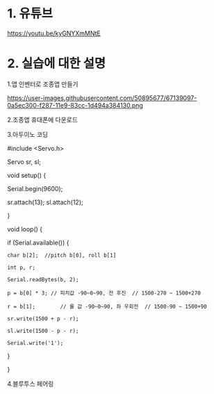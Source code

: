 # 1. 유튜브 

https://youtu.be/kyGNYXmMNtE

# 2. 실습에 대한 설명

1.앱 인벤터로 조종앱 만들기

https://user-images.githubusercontent.com/50895677/67139097-0a5ec300-f287-11e9-83cc-1d494a384130.png

2.조종앱 휴대폰에 다운로드

3.아두이노 코딩

#include <Servo.h>

Servo sr, sl;

void setup() {

  Serial.begin(9600);
  
  sr.attach(13); sl.attach(12);
  
}

void loop() {

  if (Serial.available()) {
  
    char b[2];  //pitch b[0], roll b[1]
    
    int p, r;
    
    Serial.readBytes(b, 2);
    
    p = b[0] * 3; // 피치값 -90~0~90, 전 후진  // 1500-270 ~ 1500+270
    
    r = b[1];        // 롤 값 -90~0~90, 좌 우회전  // 1500-90 ~ 1500+90
    
    sr.write(1500 + p - r);
    
    sl.write(1500 - p - r);
    
    Serial.write('1');
    
  }
  
}

4.블루투스 페어링

